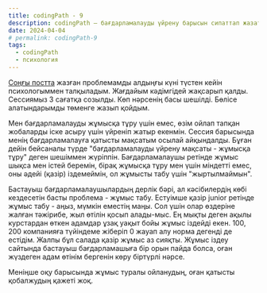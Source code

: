```yaml
---
title: codingPath - 9
description: codingPath – бағдарламалауды үйрену барысын сипаттап жазатын постарды біріктіретін тег. Бағдарламалауды өздігінен үйреніп жүрген адамдарға пайдалы болуы мүмкін.
date: 2024-04-04
# permalink: codingPath-9
tags:
  - codingPath
  - психология
---
```


[Соңғы постта](/codingPath-8) жазған проблемамды алдыңғы күні түстен кейін психологыммен талқыладым. Жағдайым кәдімгідей жақсарып қалды. Сессиямыз 3 сағатқа созылды. Көп нәрсенің басы шешілді. Бөлісе алатындарымды төменге жазып қойдым.

Мен бағдарламалауды жұмысқа тұру үшін емес, өзім ойлап тапқан жобаларды іске асыру үшін үйреніп жатыр екенмін. Сессия барысында менің бағдарламалауға қатысты мақсатым осылай айқындалды. Бұған дейін бейсаналы түрде "бағдарламалауды үйрену мақсаты - жұмысқа тұру" деген шешіммен жүріппін. Бағдарламалаушы ретінде жұмыс шықса мен істей беремін, бірақ жұмысқа тұру мен үшін міндетті емес, оны әдейі (қазір) іздемеймін, ол жұмысты табу үшін "жыртылмаймын".

Бастауыш бағдарламалаушылардың дерлік бәрі, ал кәсібилердің көбі кездесетін басты проблема - жұмыс табу. Естуімше қазір junior ретінде жұмыс табу - аңыз, мүмкін еместің маңы. Сол үшін олар өздеріне жалған тәжірибе, жыл өтілін қосып алады-мыс. Ең мықты деген ақылы курстардан өткен адамдар ұзақ уақыт бойы жұмыс іздейді екен. 100, 200 компанияға түйіндеме жіберіп 0 жауап алу норма дегенді де естідім. Жалпы бұл салада қазір жұмыс аз сияқты. Жұмыс іздеу сайтында бастауыш бағдарламашыға бір орын пайда болса, оған жүздеген адам өтінім бергенін көру біртүрлі нәрсе.

Меніңше оқу барысында жұмыс туралы ойланудың, оған қатысты қобалжудың қажеті жоқ.

